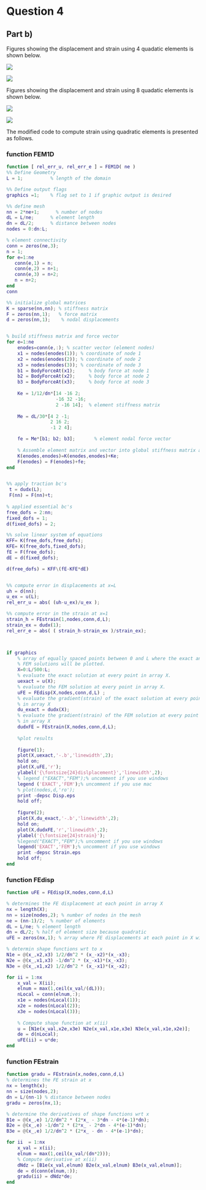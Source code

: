 # Question 4

## Part b)
Figures showing the displacement and strain using 4 quadatic elements is shown below.  

![](https://lh3.googleusercontent.com/a2kFl6xA4rr25PF3457lAP2cWVrueEcfJM7tzU3hqu7fY7E3Nz-PvmN8I_pK6QwL1MqJfionwyFw4YZERb6myJzLMkWDmePd1J5FTHClgL17yuq66BlSKpU6Ancdd4YnLzH8R01vCoFsQSs3Fk5ubYVgzxkGgchtpxyvqcjXQBvNiaD1XNapd6laZulT3_CnQMuumXS17MCh62wT1WyS0DeUgQpl_9dLU5EumkIYZzj29EiM-Mk5auw8JsNW9y8OIK7dpIinGHrhFceFH_GxBrFMoGkHL-T-qfAMGd5kW5Rjmmbq7ub7QENpSlFeWpiu6DZeqfha7qOfR-5W8DqLvd5DYXEbqBv-pYgI3SAceeBjXhJt3li9PdwilBAxn7JJF_FWrFO57GsF5r9VbWJLnHUo8jrcQFBpirEH3D6-ELZNv3WeOVIyBeEdg2kQVdtd1PVC0IvBhhcvK-cyfqV6BJZ4aF6yHoAClvBNx1ceOz16jT0bVNHVVJZmnwn7lIMZomMGHl_Akh_KI48WQC4nalWCclJR68UAhFovvbJjcG2rA99FF72ZiATMTRWwl2c87P9HRPcqLWndln4r50ENfI1CoOpO7GVMVbcRqQyPGrQwYS3w5guCoDi89pka1Dytf46jkJoWKEOVMSKwjPW01pcJg6C6fT_0yii6pgYx5Ca2Br1xFt1pXQ=w560-h420-no)  

![](https://lh3.googleusercontent.com/LqbxWhkxiR85uo7shFduoMb7Edu8UgFbMP1CAwYH5BYztFr8oa0ZPvq4PwhVk1TuW5bKBHVJxzQe_o592KbRcUiVlGy_L4p2FMF9DYhscWpqPEn64G6JKNe20e_ZX3KUC8493BUTsdR28R7ATnfYpyPBwhfxDAaGK8sUVJNj1vD5Sc4LguvNKHCYwjgjRE9jcXRGGh_F3zcZ_g9UWf5Hj6E6lY6OEs7Czk06TrYFpzzpmff881rps6gf1LSaNJm-VFsLCxxrDzdLnvpyXkHAvaVKkyiEp01RxRwxtvM3B8CPnTRXIUPev9kRVyy47eU3IfCNTIKRjcvsAULhTJRwWgqxfmYEJBT1ERon45uxnPtRBDBCTNHpRyb-8Ta_-GtCLR34OpxXXVtv2QVmznayRZqxJv9kSwOtXoedUu84njAjpZnSEuO_1RmjUdI3jzyDRljf9lUPyMpvsjQpogVuTGqDDvjBJn3IKYLCbEuQcMs1X0GG_9thR9DHh-GvnUr4heDKaSAge9h0ktcFEcORKsCu-n7M3HrTtTnnJyOBc4dH8qNvNpez4VKyDG0LOwtsdn6PKydyVYg4SUPYhylXXQbVXewWOW7icV-UyrtNhxAVfG6_EtAYIxvGyL616QBeuNWkaNrX_KvNL13H7aBtqXByOgO2PV8YWMZbbmxIFDgI64xOU0K0wQ=w560-h420-no)  

Figures showing the displacement and strain using 8 quadatic elements is shown below.  

![](https://lh3.googleusercontent.com/u5gJXM1X7ZatuG8nKeS_LDdjP74yOz7-wS1iVsOoIo1uxwrS1d6XWnan_X_d9ZpF2H6f3eYUooUAHhgb94WdK-c4DBYrR4NB8it1MkP3CSX9XtzXpa8_q_Ruo3L8BE2act7_YmoOKdYwquqEV4P_vNflyPCn-FHZYXhoFtGyrZOCXENUaoh8Dp4H37JluzBn-Iay_jYmnvNDnHw_6kDsx9-Jn2nKrdta7jMA8Ocs0Wci6hbnmOjFRB5BGP-edJ9NCWOkBSFbEZ7fuMWHoEB8GHt1uYeTacwy9xB7zf0AcwPtJ3XMi78xdx2gNz-jCnjZt5g08-fyxvjXXpm22FqOAM_ue4rL4PiLNbA1-CbPpgYnX81bzzK5chZMWCae-R4ttfyu3PdvSzuDsGMN0XTn28Wtiq8-n0J76oiu4lgfJ2YOYg0XRNPWsGAUf4_4KGyMWfYZ3T1OINzIPfQfkvJrLnD8t7qYLnSVVx89BzhEdz44M_VXx3fAFPU0drDPenkr_HOfKvOnRN1s8HRBTVnBIScybOaQCnXqqrP4cRb8ppMFGUVw8ILhVG6xYihJhPAwRKj4_HfN--vCTRYq7pGb-cjrfS1dbHuD-PtFfxESlZaOm8B8-dGfxdCVAB4cl22RMTQ9_usDj6nv3h8US6nLz0Q5NgvBRDmfwscPYC7tSm9ik6D3mLvZVg=w560-h420-no)  

![](https://lh3.googleusercontent.com/rTY4NJ1R67Amo2dqG72EcQlKzL-0p82gwppBB7UJX7aKI6cpJxPHWNJnXTPbL9wkQEnoesQgioCL-LExICBQUQnF-yTDEC_RQcjX72Yby_mXrxXzTwC_LjHKZfcJiTw7YezOFDgaaOmMq4iRlOpJE7-5-quBr6xWQtxIsXZ6jO-L2JED3MQzha-S2NWIhk0tRo0AB80ZjuiDPEL79tvzilpMWpz0lErXmOhVvVISnL8LDR4UPg6jNSrrFWTN8Xu_m3hpNGSZZlHzABftJNm8YFy8lMI9fGHJeK25MFIVFkbM5p7-Uqowt-s9vgb3Z1QYvZiy56bVkKUUReA83XzX2XPZsGd05jd_ztt3wQk03W2and3YNfxlwqG5myL_xRaSi07FYVUzExIAgbRQkzMctf_Z9qs2aLv3rNtNc3mzSDVGPBcNxA8Q7omWPO1L2CHIuf-HoIniOUpTZrTR8tvzDN2DDt-aUf3J3bSEO4K0kd3_hdDjT2vCav4EVMLj7hrxnKw9qRYDMZqQ2l2RIjuJcj-p95Y7X8iKfsqLPjxYi1tZLjqvnULW6y_TEB3mL9ytW9JNJXzpLqmA6VNecJP4hHMsN2lDxqfnGWvKfJmUICDn9xZMkTXVH2V-iKejDr1iMfdg4n5E4jvZ3xyVOE6KcR5Is0s8SG9KIUf2g-IEDXDLw3q8wCyd7w=w560-h420-no)  

The modified code to compute strain using quadratic elements is presented as follows.  

### function FEM1D
```matlab
function [ rel_err_u, rel_err_e ] = FEM1D( ne )
%% Define Geometry
L = 1;          % length of the domain

%% Define output flags
graphics =1;    % flag set to 1 if graphic output is desired

%% define mesh 
nn = 2*ne+1;      % number of nodes
dL = L/ne;      % element length
dn = dL/2;      % distance between nodes
nodes = 0:dn:L;         

% element connectivity
conn = zeros(ne,3);     
n = 1;
for e=1:ne
   conn(e,1) = n;
   conn(e,2) = n+1;
   conn(e,3) = n+2;
   n = n+2;
end
conn

%% initialize global matrices
K = sparse(nn,nn); % stiffness matrix
F = zeros(nn,1);   % force matrix
d = zeros(nn,1);    % nodal displacements


% build stiffness matrix and force vector
for e=1:ne 
    enodes=conn(e,:); % scatter vector (element nodes)
    x1 = nodes(enodes(1)); % coordinate of node 1
    x2 = nodes(enodes(2)); % coordinate of node 2
    x3 = nodes(enodes(3)); % coordinate of node 3
    b1 = BodyForceAt(x1);     % body force at node 1
    b2 = BodyForceAt(x2);     % body force at node 2
    b3 = BodyForceAt(x3);     % body force at node 3
    
    Ke = 1/12/dn*[14 -16 2;
                  -16 32 -16;
                  2 -16 14];  % element stiffness matrix
    
    Me = dL/30*[4 2 -1;
                2 16 2;
                -1 2 4];

    fe = Me*[b1; b2; b3];       % element nodal force vector 
    
    % Assemble element matrix and vector into global stiffness matrix and force vector
    K(enodes,enodes)=K(enodes,enodes)+Ke;
    F(enodes) = F(enodes)+fe;
end


%% apply traction bc's
 t = dudx(L);
 F(nn) = F(nn)+t;
 
% applied essential bc's
free_dofs = 2:nn;
fixed_dofs = 1;
d(fixed_dofs) = 2;

%% solve linear system of equations
KFF= K(free_dofs,free_dofs);
KFE= K(free_dofs,fixed_dofs);
fE = F(free_dofs);
dE = d(fixed_dofs);

d(free_dofs) = KFF\(fE-KFE*dE)


%% compute error in displacements at x=L
uh = d(nn);
u_ex = u(L);
rel_err_u = abs( (uh-u_ex)/u_ex );

%% compute error in the strain at x=1
strain_h = FEstrain(1,nodes,conn,d,L);
strain_ex = dudx(1);
rel_err_e = abs( ( strain_h-strain_ex )/strain_ex);



if graphics
    % array of equally spaced points between 0 and L where the exact and 
    % FEM solutions will be plotted.
    X=0:L/500:L;  
    % evaluate the exact solution at every point in array X.
    uexact = u(X);   
    % evaluate the FEM solution at every point in array X.
    uFE = FEdisp(X,nodes,conn,d,L) ; 
    % evaluate the gradient(strain) of the exact solution at every point 
    % in array X
    du_exact = dudx(X); 
    % evaluate the gradient(strain) of the FEM solution at every point
    % in array X
    dudxFE = FEstrain(X,nodes,conn,d,L);
    
    %plot results
 
    figure(1);
    plot(X,uexact,'-.b','linewidth',2);
    hold on;
    plot(X,uFE,'r');
    ylabel('{\fontsize{24}dislplacement}','linewidth',2);
    % legend ("EXACT","FEM");% uncomment if you use windows
    legend ('EXACT','FEM');% uncomment if you use mac
    % plot(nodes,d,'ro');
    print -depsc Disp.eps
    hold off;
    
    figure(2);
    plot(X,du_exact,'-.b','linewidth',2);   
    hold on;
    plot(X,dudxFE,'r','linewidth',2);
    ylabel('{\fontsize{24}strain}');    
    %legend("EXACT","FEM");% uncomment if you use windows
    legend('EXACT','FEM');% uncomment if you use windows
    print -depsc Strain.eps
    hold off;
end
```

### function FEdisp
```matlab
function uFE = FEdisp(X,nodes,conn,d,L)

% determines the FE displacement at each point in array X
nx = length(X);
nn = size(nodes,2); % number of nodes in the mesh
ne = (nn-1)/2;  % number of elements
dL = L/ne; % element length
dn = dL/2; % half of element size because quadratic
uFE = zeros(nx,1); % array where FE displacements at each point in X will be stored

% determin shape functions wrt to x
N1e = @(x_,x2,x3) 1/2/dn^2 * (x_-x2)*(x_-x3);
N2e = @(x_,x1,x3) -1/dn^2 * (x_-x1)*(x_-x3);
N3e = @(x_,x1,x2) 1/2/dn^2 * (x_-x1)*(x_-x2);

for ii = 1:nx
    x_val = X(ii);
    elnum = max(1,ceil(x_val/(dL)));
    nLocal = conn(elnum,:);
    x1e = nodes(nLocal(1));
    x2e = nodes(nLocal(2));
    x3e = nodes(nLocal(3));
    
    % Compute shape function at x(ii)
    u = [N1e(x_val,x2e,x3e) N2e(x_val,x1e,x3e) N3e(x_val,x1e,x2e)];
    de = d(nLocal);
    uFE(ii) = u*de;
end
```

### function FEstrain
```matlab
function gradu = FEstrain(x,nodes,conn,d,L)
% determines the FE strain at x
nx = length(x);
nn = size(nodes,2);
dn = L/(nn-1) % distance between nodes
gradu = zeros(nx,1);

% determine the derivatives of shape functions wrt x
B1e = @(x_,e) 1/2/dn^2 * (2*x_ - 3*dn - 4*(e-1)*dn);
B2e = @(x_,e) -1/dn^2 * (2*x_ - 2*dn - 4*(e-1)*dn);
B3e = @(x_,e) 1/2/dn^2 * (2*x_ - dn - 4*(e-1)*dn);

for ii  = 1:nx
    x_val = x(ii);
    elnum = max(1,ceil(x_val/(dn*2)));
    % Compute derivative at x(ii)
    dNdz = [B1e(x_val,elnum) B2e(x_val,elnum) B3e(x_val,elnum)];
    de = d(conn(elnum,:));
    gradu(ii) = dNdz*de;
end
```
